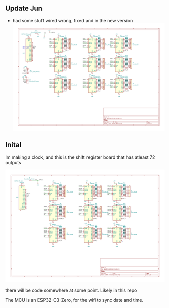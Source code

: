 ## Update Jun
- had some stuff wired wrong, fixed and in the new version
![schmatic](WallClockDriver_V2.svg)


## Inital


Im making a clock, and this is the shift register board that has atleast 72 outputs

![schmatic](WallClockDriver_V1.svg)

there will be code somewhere at some point. Likely in this repo

The MCU is an ESP32-C3-Zero, for the wifi to sync date and time.